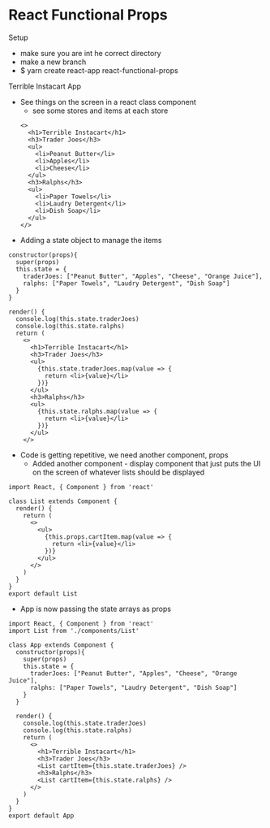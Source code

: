 # React Functional Props

Setup
- make sure you are int he correct directory
- make a new branch
- $ yarn create react-app react-functional-props

Terrible Instacart App
- See things on the screen in a react class component
  - see some stores and items at each store
  ```
  <>
    <h1>Terrible Instacart</h1>
    <h3>Trader Joes</h3>
    <ul>
      <li>Peanut Butter</li>
      <li>Apples</li>
      <li>Cheese</li>
    </ul>
    <h3>Ralphs</h3>
    <ul>
      <li>Paper Towels</li>
      <li>Laudry Detergent</li>
      <li>Dish Soap</li>
    </ul>
  </>
  ```
- Adding a state object to manage the items
```
constructor(props){
  super(props)
  this.state = {
    traderJoes: ["Peanut Butter", "Apples", "Cheese", "Orange Juice"],
    ralphs: ["Paper Towels", "Laudry Detergent", "Dish Soap"]
  }
}

render() {
  console.log(this.state.traderJoes)
  console.log(this.state.ralphs)
  return (
    <>
      <h1>Terrible Instacart</h1>
      <h3>Trader Joes</h3>
      <ul>
        {this.state.traderJoes.map(value => {
          return <li>{value}</li>
        })}
      </ul>
      <h3>Ralphs</h3>
      <ul>
        {this.state.ralphs.map(value => {
          return <li>{value}</li>
        })}
      </ul>
    </>
  ```
- Code is getting repetitive, we need another component, props
  - Added another component - display component that just puts the UI on the screen of whatever lists should be displayed
```
import React, { Component } from 'react'

class List extends Component {
  render() {
    return (
      <>
        <ul>
          {this.props.cartItem.map(value => {
            return <li>{value}</li>
          })}
        </ul>
      </>
    )
  }
}
export default List
```
- App is now passing the state arrays as props
```
import React, { Component } from 'react'
import List from './components/List'

class App extends Component {
  constructor(props){
    super(props)
    this.state = {
      traderJoes: ["Peanut Butter", "Apples", "Cheese", "Orange Juice"],
      ralphs: ["Paper Towels", "Laudry Detergent", "Dish Soap"]
    }
  }

  render() {
    console.log(this.state.traderJoes)
    console.log(this.state.ralphs)
    return (
      <>
        <h1>Terrible Instacart</h1>
        <h3>Trader Joes</h3>
        <List cartItem={this.state.traderJoes} />
        <h3>Ralphs</h3>
        <List cartItem={this.state.ralphs} />
      </>
    )
  }
}
export default App
```
